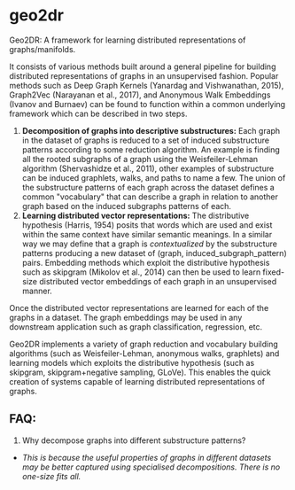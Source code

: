 # geo2dr
Geo2DR: A framework for learning distributed representations of graphs/manifolds.

It consists of various methods built around a general pipeline for building distributed representations of graphs in an unsupervised fashion. Popular methods such as Deep Graph Kernels (Yanardag and Vishwanathan, 2015), Graph2Vec (Narayanan et al., 2017), and Anonymous Walk Embeddings (Ivanov and Burnaev) can be found to function within a common underlying framework which can be described in two steps.

1. **Decomposition of graphs into descriptive substructures:** Each graph in the dataset of graphs is reduced to a set of induced substructure patterns according to some reduction algorithm. An example is finding all the rooted subgraphs of a graph using the Weisfeiler-Lehman algorithm (Shervashidze et al., 2011), other examples of substructure can be induced graphlets, walks, and paths to name a few. The union of the substructure patterns of each graph across the dataset defines a common "vocabulary" that can describe a graph in relation to another graph based on the induced subgraphs patterns of each. 
2. **Learning distributed vector representations:** The distributive hypothesis (Harris, 1954) posits that words which are used and exist within the same context have similar semantic meanings. In a similar way we may define that a graph is *contextualized* by the substructure patterns producing a new dataset of (graph, induced_subgraph_pattern) pairs. Embedding methods which exploit the distributive hypothesis such as skipgram (Mikolov et al., 2014) can then be used to learn fixed-size distributed vector embeddings of each graph in an unsupervised manner.

Once the distributed vector representations are learned for each of the graphs in a dataset. The graph embeddings may be used in any downstream application such as graph classification, regression, etc.

Geo2DR implements a variety of graph reduction and vocabulary building algorithms (such as Weisfeiler-Lehman, anonymous walks, graphlets) and learning models which exploits the distributive hypothesis (such as skipgram, skipgram+negative sampling, GLoVe). This enables the quick creation of systems capable of learning distributed representations of graphs.

## FAQ:
1. Why decompose graphs into different substructure patterns?

- *This is because the useful properties of graphs in different datasets may be better captured using specialised decompositions. There is no one-size fits all.*   

